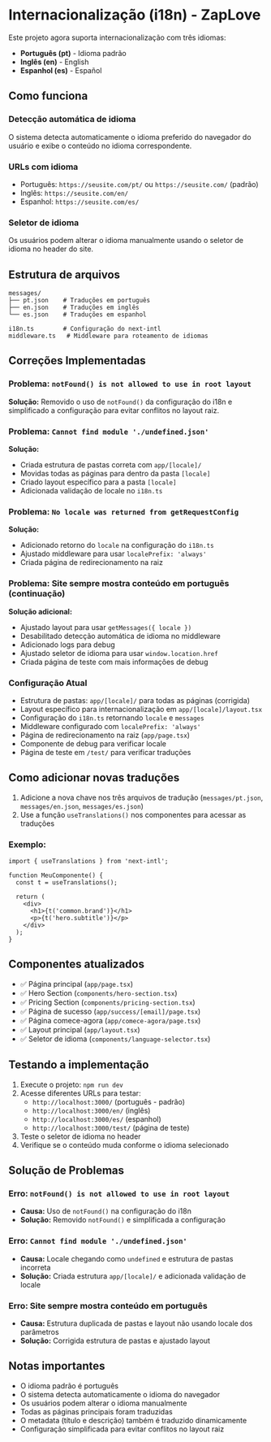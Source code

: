 # Internacionalização (i18n) - ZapLove

Este projeto agora suporta internacionalização com três idiomas:
- **Português (pt)** - Idioma padrão
- **Inglês (en)** - English
- **Espanhol (es)** - Español

## Como funciona

### Detecção automática de idioma
O sistema detecta automaticamente o idioma preferido do navegador do usuário e exibe o conteúdo no idioma correspondente.

### URLs com idioma
- Português: `https://seusite.com/pt/` ou `https://seusite.com/` (padrão)
- Inglês: `https://seusite.com/en/`
- Espanhol: `https://seusite.com/es/`

### Seletor de idioma
Os usuários podem alterar o idioma manualmente usando o seletor de idioma no header do site.

## Estrutura de arquivos

```
messages/
├── pt.json    # Traduções em português
├── en.json    # Traduções em inglês
└── es.json    # Traduções em espanhol

i18n.ts        # Configuração do next-intl
middleware.ts   # Middleware para roteamento de idiomas
```

## Correções Implementadas

### Problema: `notFound() is not allowed to use in root layout`
**Solução:** Removido o uso de `notFound()` da configuração do i18n e simplificado a configuração para evitar conflitos no layout raiz.

### Problema: `Cannot find module './undefined.json'`
**Solução:** 
- Criada estrutura de pastas correta com `app/[locale]/`
- Movidas todas as páginas para dentro da pasta `[locale]`
- Criado layout específico para a pasta `[locale]`
- Adicionada validação de locale no `i18n.ts`

### Problema: `No locale was returned from getRequestConfig`
**Solução:** 
- Adicionado retorno do `locale` na configuração do `i18n.ts`
- Ajustado middleware para usar `localePrefix: 'always'`
- Criada página de redirecionamento na raiz

### Problema: Site sempre mostra conteúdo em português (continuação)
**Solução adicional:** 
- Ajustado layout para usar `getMessages({ locale })`
- Desabilitado detecção automática de idioma no middleware
- Adicionado logs para debug
- Ajustado seletor de idioma para usar `window.location.href`
- Criada página de teste com mais informações de debug

### Configuração Atual
- Estrutura de pastas: `app/[locale]/` para todas as páginas (corrigida)
- Layout específico para internacionalização em `app/[locale]/layout.tsx`
- Configuração do `i18n.ts` retornando `locale` e `messages`
- Middleware configurado com `localePrefix: 'always'`
- Página de redirecionamento na raiz (`app/page.tsx`)
- Componente de debug para verificar locale
- Página de teste em `/test/` para verificar traduções

## Como adicionar novas traduções

1. Adicione a nova chave nos três arquivos de tradução (`messages/pt.json`, `messages/en.json`, `messages/es.json`)
2. Use a função `useTranslations()` nos componentes para acessar as traduções

### Exemplo:

```tsx
import { useTranslations } from 'next-intl';

function MeuComponente() {
  const t = useTranslations();
  
  return (
    <div>
      <h1>{t('common.brand')}</h1>
      <p>{t('hero.subtitle')}</p>
    </div>
  );
}
```

## Componentes atualizados

- ✅ Página principal (`app/page.tsx`)
- ✅ Hero Section (`components/hero-section.tsx`)
- ✅ Pricing Section (`components/pricing-section.tsx`)
- ✅ Página de sucesso (`app/success/[email]/page.tsx`)
- ✅ Página comece-agora (`app/comece-agora/page.tsx`)
- ✅ Layout principal (`app/layout.tsx`)
- ✅ Seletor de idioma (`components/language-selector.tsx`)

## Testando a implementação

1. Execute o projeto: `npm run dev`
2. Acesse diferentes URLs para testar:
   - `http://localhost:3000/` (português - padrão)
   - `http://localhost:3000/en/` (inglês)
   - `http://localhost:3000/es/` (espanhol)
   - `http://localhost:3000/test/` (página de teste)
3. Teste o seletor de idioma no header
4. Verifique se o conteúdo muda conforme o idioma selecionado

## Solução de Problemas

### Erro: `notFound() is not allowed to use in root layout`
- **Causa:** Uso de `notFound()` na configuração do i18n
- **Solução:** Removido `notFound()` e simplificada a configuração

### Erro: `Cannot find module './undefined.json'`
- **Causa:** Locale chegando como `undefined` e estrutura de pastas incorreta
- **Solução:** Criada estrutura `app/[locale]/` e adicionada validação de locale

### Erro: Site sempre mostra conteúdo em português
- **Causa:** Estrutura duplicada de pastas e layout não usando locale dos parâmetros
- **Solução:** Corrigida estrutura de pastas e ajustado layout

## Notas importantes

- O idioma padrão é português
- O sistema detecta automaticamente o idioma do navegador
- Os usuários podem alterar o idioma manualmente
- Todas as páginas principais foram traduzidas
- O metadata (título e descrição) também é traduzido dinamicamente
- Configuração simplificada para evitar conflitos no layout raiz
